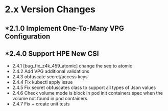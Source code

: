 2.x Version Changes
===========================================
*2.1.0 Implement One-To-Many VPG Configuration
----------------------------------------------
*2.4.0 Support HPE New CSI
--------------------------
* 2.4.1 [bug_fix_z4k_459_atomic] change the seq to atomic
* 2.4.2 Add VPG additional validations
* 2.4.3 obfuscate secret/access keys
* 2.4.4 Fix kubectl apply issue
* 2.4.5 Fix secret obfuscates class to support all types of Json values
* 2.4.6 Check volume mode is block  in pod init containers spec when the volume not found in pod containers
* 2.4.7 Fix + create unit tests
